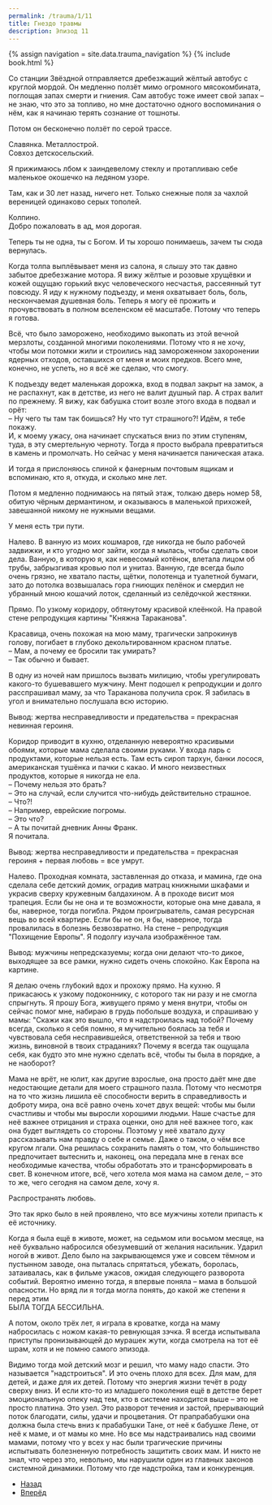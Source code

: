 ```yaml
---
permalink: /trauma/1/11
title: Гнездо травмы
description: Эпизод 11
---
```

{% assign navigation  = site.data.trauma_navigation %}
{% include book.html %}

Со станции Звёздной отправляется дребезжащий жёлтый автобус с круглой мордой. Он медленно ползёт мимо огромного мясокомбината, поглощая запах смерти и гниения. Сам автобус тоже имеет свой запах – не знаю, что это за топливо, но мне достаточно одного воспоминания о нём, как я начинаю терять сознание от тошноты.

Потом он бесконечно ползёт по серой трассе.

Славянка.
Металлострой.  
Совхоз детскосельский.

Я прижимаюсь лбом к заиндевелому стеклу и протапливаю себе маленькое окошечко на ледяном узоре.

Там, как и 30 лет назад, ничего нет. Только снежные поля за чахлой вереницей одинаково серых тополей.

Колпино.  
Добро пожаловать в ад, моя дорогая.

Теперь ты не одна, ты с Богом. И ты хорошо понимаешь, зачем ты сюда вернулась.

Когда толпа выплёвывает меня из салона, я слышу это так давно забытое дребезжание мотора. Я вижу жёлтые и розовые хрущёвки и кожей ощущаю горький вкус человеческого несчастья, рассеянный тут повсюду. Я иду к нужному подъезду, и меня охватывает боль, боль, нескончаемая душевная боль. Теперь я могу её прожить и прочувствовать в полном вселенском её масштабе. Потому что теперь я готова.

Всё, что было заморожено, необходимо выкопать из этой вечной мерзлоты, созданной многими поколениями. Потому что я не хочу, чтобы мои потомки жили и строились над замороженном захоронении ядерных отходов, оставшихся от меня и моих предков. Всего мне, конечно, не успеть, но я всё же сделаю, что смогу.

К подъезду ведет маленькая дорожка, вход в подвал закрыт на замок, а не распахнут, как в детстве, из него не валит душный пар. А страх валит по прежнему. Я вижу, как бабушка стоит возле этого входа в подвал и орёт:  
– Ну чего ты там так боишься? Ну что тут страшного?! Идём, я тебе покажу.  
И, к моему ужасу, она начинает спускаться вниз по этим ступеням, туда, в эту смертельную черноту. Тогда я просто выбрала превратиться в камень и промолчать. Но сейчас у меня начинается паническая атака.

И тогда я прислоняюсь спиной к фанерным почтовым ящикам и вспоминаю, кто я, откуда, и сколько мне лет.

Потом я медленно поднимаюсь на пятый этаж, толкаю дверь номер 58, обитую чёрным дермантином, и оказываюсь в маленькой прихожей, завешанной никому не нужными вещами.

У меня есть три пути.

Налево. В ванную из моих кошмаров, где никогда не было рабочей задвижки, и кто угодно мог зайти, когда я мылась, чтобы сделать свои дела. Ванную, в которую я, как невесомый котёнок, влетала лицом об трубы, забрызгивая кровью пол и унитаз. Ванную, где всегда было очень грязно, не хватало пасты, щётки, полотенца и туалетной бумаги, зато до потолка возвышалась гора гниющих пелёнок и смердил не убранный мною кошачий лоток, сделанный из селёдочкой жестянки.

Прямо. По узкому коридору, обтянутому красивой клеёнкой. На правой стене репродукция картины "Княжна Тараканова".

Красавица, очень похожая на мою маму, трагически запрокинув голову, погибает в глубоко декольтированном красном платье.  
– Мам, а почему ее бросили так умирать?  
– Так обычно и бывает.

В одну из ночей нам пришлось вызвать милицию, чтобы урегулировать какого-то бушевавшего мужчину. Мент подошел к репродукции и долго расспрашивал маму, за что Тараканова получила срок. Я забилась в угол и внимательно послушала всю историю.

Вывод: жертва несправедливости и предательства = прекрасная невинная героиня.

Коридор приводит в кухню, отделанную невероятно красивыми обоями, которые мама сделала своими руками. У входа ларь с продуктами, которые нельзя есть. Там есть сироп тархун, банки лосося, американская тушёнка и пачки с какао. И много неизвестных продуктов, которые я никогда не ела.  
– Почему нельзя это брать?  
– Это на случай, если случится что-нибудь действительно страшное.  
– Что?!  
– Например, еврейские погромы.  
– Это что?  
– А ты почитай дневник Анны Франк.  
Я почитала.

Вывод: жертва несправедливости и предательства = прекрасная героиня + первая любовь = все умрут.

Налево. Проходная комната, заставленная до отказа, и мамина, где она сделала себе детский домик, оградив матрац книжными шкафами и украсив сверху кружевным балдахином. А в проходе висит моя трапеция. Если бы не она и те возможности, которые она мне давала, я бы, наверное, тогда погибла. Рядом проигрыватель, самая ресурсная вещь во всей квартире. Если бы не он, я бы, наверное, тогда провалилась в болезнь безвозвратно. На стене – репродукция "Похищение Европы". Я подолгу изучала изображённое там.

Вывод: мужчины непредсказуемы; когда они делают что-то дикое, выходящее за все рамки, нужно сидеть очень спокойно. Как Европа на картине.

Я делаю очень глубокий вдох и прохожу прямо. На кухню. Я прикасаюсь к узкому подоконнику, с которого так ни разу и не смогла спрыгнуть. Я прошу Бога, живущего прямо у меня внутри, чтобы он сейчас помог мне, набираю в грудь побольше воздуха, и спрашиваю у мамы: "Скажи как это вышло, что я надстроилась над тобой? Почему всегда, сколько я себя помню, я мучительно боялась за тебя и чувствовала себя несправившейся, ответственной за тебя и твою жизнь, виновной в твоих страданиях? Почему я всегда так ощущала себя, как будто это мне нужно сделать всё, чтобы ты была в порядке, а не наоборот?

Мама не врёт, не юлит, как другие взрослые, она просто даёт мне две недостающие детали для моего страшного пазла. Потому что несмотря на то что жизнь лишила её способности верить в справедливость и доброту мира, она всё равно очень хочет двух вещей: чтобы мы были счастливы и чтобы мы выросли хорошими людьми. Наше счастье для неё важнее отрицания и страха оценки, оно для неё важнее того, как она будет выглядеть со стороны. Поэтому у неё хватало духу рассказывать нам правду о себе и семье. Даже о таком, о чём все кругом лгали. Она решилась сохранить память о том, что большинство предпочитает вытеснить и, наконец, она передала мне в генах все необходимые качества, чтобы обработать это и трансформировать в свет. В конечном итоге, всё, чего хотела моя мама на самом деле, – это то же, чего сегодня на самом деле, хочу я.

Распространять любовь.

Это так ярко было в ней проявлено, что все мужчины хотели припасть к её источнику.

Когда я была ещё в животе, может, на седьмом или восьмом месяце, на неё буквально набросился обезумевший от желания насильник. Ударил ногой в живот. Дело было на закрывающемся уже и совсем тёмном и пустынном заводе, она пыталась спрятаться, убежать, боролась, затаивалась, как в фильме ужасов, ожидая следующего разворота событий. Вероятно именно тогда, я впервые поняла – мама в большой опасности. Но вряд ли я тогда могла понять, до какой же степени я перед этим  
БЫЛА ТОГДА БЕССИЛЬНА.

А потом, около трёх лет, я играла в кроватке, когда на маму набросилась с ножом какая-то ревнующая зэчка. Я всегда испытывала приступы пронизывающей до мурашек жути, когда смотрела на тот её шрам, хотя и не помню самого эпизода.

Видимо тогда мой детский мозг и решил, что маму надо спасти. Это называется "надстроиться". И это очень плохо для всех. Для мам, для детей, и даже для их детей. Потому что энергия жизни течёт в роду сверху вниз. И если кто-то из младшего поколения ещё в детстве берет эмоциональную опеку над тем, кто в системе находится выше – это не просто платина. Это узел. Это разворот течения и застой, прерывающий поток благодати, силы, удачи и процветания. От прапрабабушки она должна была стечь вниз к прабабушки Тане, от неё к бабушке Лене, от неё к маме, и от мамы ко мне. Но все мы надстраивались над своими мамами, потому что у всех у нас были трагические причины испытывать болезненную потребность защитить своих мам. И никто не знал, что через это, невольно, мы нарушили один из главных законов системной динамики. Потому что где надстройка, там и конкуренция.

<nav aria-label="pagination">
  <ul class="pagination justify-content-center">
    <li class="page-item">
      <a class="page-link" href="/trauma/9"><i class="bi bi-arrow-left"></i> Назад</a>
    </li>
    <li class="page-item">
      <a class="page-link" href="/trauma/11">Вперёд <i class="bi bi-arrow-right"></i></a>
    </li>
  </ul>
</nav>